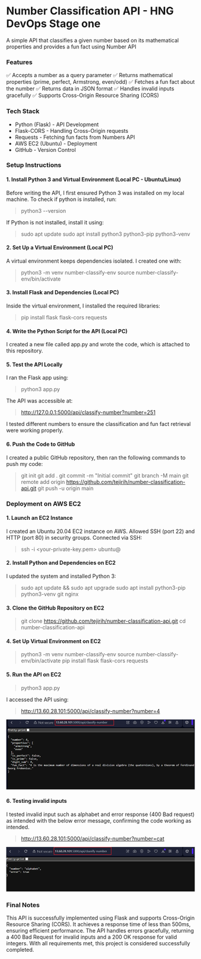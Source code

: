# Number Classification API - HNG DevOps Stage one
A simple API that classifies a given number based on its mathematical properties and provides a fun fact using Number API

### Features
✅ Accepts a number as a query parameter
✅ Returns mathematical properties (prime, perfect, Armstrong, even/odd)
✅ Fetches a fun fact about the number
✅ Returns data in JSON format
✅ Handles invalid inputs gracefully
✅ Supports Cross-Origin Resource Sharing (CORS)

### Tech Stack

- Python (Flask) - API Development
- Flask-CORS - Handling Cross-Origin requests
- Requests - Fetching fun facts from Numbers API
- AWS EC2 (Ubuntu) - Deployment
- GitHub - Version Control

### Setup Instructions

#### 1. Install Python 3 and Virtual Environment (Local PC - Ubuntu/Linux)
Before writing the API, I first ensured Python 3 was installed on my local machine. 
To check if python is installed, run:

> python3 --version

If Python is not installed, install it using:

> sudo apt update
> sudo apt install python3 python3-pip python3-venv

#### 2. Set Up a Virtual Environment (Local PC)
A virtual environment keeps dependencies isolated. I created one with:

> python3 -m venv number-classify-env
> source number-classify-env/bin/activate

#### 3. Install Flask and Dependencies (Local PC)
Inside the virtual environment, I installed the required libraries:

> pip install flask flask-cors requests

#### 4. Write the Python Script for the API (Local PC)
I created a new file called app.py and wrote the code, which is attached to this repository.

#### 5. Test the API Locally
I ran the Flask app using:

> python3 app.py

The API was accessible at:

> http://127.0.0.1:5000/api/classify-number?number=251

I tested different numbers to ensure the classification and fun fact retrieval were working properly.

#### 6. Push the Code to GitHub
I created a public GitHub repository, then ran the following commands to push my code:

> git init
> git add .
> git commit -m "Initial commit"
> git branch -M main
> git remote add origin https://github.com/tejirih/number-classification-api.git
> git push -u origin main

### Deployment on AWS EC2

#### 1. Launch an EC2 Instance
I created an Ubuntu 20.04 EC2 instance on AWS.
Allowed SSH (port 22) and HTTP (port 80) in security groups.
Connected via SSH:

> ssh -i <your-private-key.pem> ubuntu@<your-ec2-ip>

#### 2. Install Python and Dependencies on EC2
I updated the system and installed Python 3:

> sudo apt update && sudo apt upgrade
> sudo apt install python3-pip python3-venv git nginx

#### 3. Clone the GitHub Repository on EC2

> git clone https://github.com/tejirih/number-classification-api.git
> cd number-classification-api

#### 4. Set Up Virtual Environment on EC2

> python3 -m venv number-classify-env
> source number-classify-env/bin/activate
> pip install flask flask-cors requests

#### 5. Run the API on EC2

>python3 app.py

I accessed the API using:

> http://13.60.28.101:5000/api/classify-number?number=4

![200 ok](./img/api-success.png)

#### 6. Testing invalid inputs
I tested invalid input such as alphabet and error response (400 Bad request) as intended with the below error message, confirming the code working as intended.
> http://13.60.28.101:5000/api/classify-number?number=cat

![400 Bad](./img/api-error.png)

### Final Notes
This API is successfully implemented using Flask and supports Cross-Origin Resource Sharing (CORS). It achieves a response time of less than 500ms, ensuring efficient performance. The API handles errors gracefully, returning a 400 Bad Request for invalid inputs and a 200 OK response for valid integers. With all requirements met, this project is considered successfully completed.